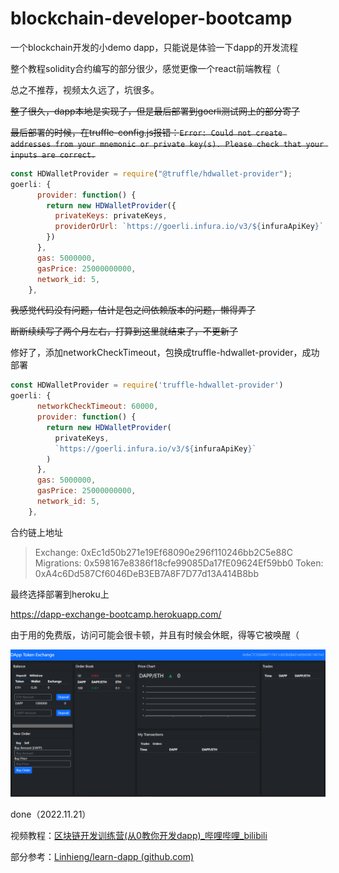 # blockchain-developer-bootcamp

一个blockchain开发的小demo dapp，只能说是体验一下dapp的开发流程



整个教程solidity合约编写的部分很少，感觉更像一个react前端教程（

总之不推荐，视频太久远了，坑很多。



~~整了很久，dapp本地是实现了，但是最后部署到goerli测试网上的部分寄了~~

~~最后部署的时候，在truffle-config.js报错：`Error: Could not create addresses from your mnemonic or private key(s). Please check that your inputs are correct.`~~

```js
const HDWalletProvider = require("@truffle/hdwallet-provider");
goerli: {
      provider: function() {
        return new HDWalletProvider({
          privateKeys: privateKeys,
          providerOrUrl: `https://goerli.infura.io/v3/${infuraApiKey}`
        })
      },
      gas: 5000000,
      gasPrice: 25000000000,
      network_id: 5,
    },
```

~~我感觉代码没有问题，估计是包之间依赖版本的问题，懒得弄了~~

~~断断续续写了两个月左右，打算到这里就结束了，不更新了~~





修好了，添加networkCheckTimeout，包换成truffle-hdwallet-provider，成功部署

```js
const HDWalletProvider = require('truffle-hdwallet-provider')
goerli: {
      networkCheckTimeout: 60000,
      provider: function() {
        return new HDWalletProvider(
          privateKeys,
          `https://goerli.infura.io/v3/${infuraApiKey}`
        )
      },
      gas: 5000000,
      gasPrice: 25000000000,
      network_id: 5,
    },
```

合约链上地址

> Exchange: 0xEc1d50b271e19Ef68090e296f110246bb2C5e88C
> Migrations: 0x598167e8386f18cfe99085Da17fE09624Ef59bb0
> Token: 0xA4c6Dd587Cf6046DeB3EB7A8F7D77d13A414B8bb

最终选择部署到heroku上

https://dapp-exchange-bootcamp.herokuapp.com/

由于用的免费版，访问可能会很卡顿，并且有时候会休眠，得等它被唤醒（

![view](./public/view.png)

done（2022.11.21）





视频教程：[区块链开发训练营(从0教你开发dapp)_哔哩哔哩_bilibili](https://www.bilibili.com/video/BV153411N7to/?spm_id_from=333.1007.top_right_bar_window_custom_collection.content.click&vd_source=a4188fa41affd328ccd5e9743098a6e0)

部分参考：[Linhieng/learn-dapp (github.com)](https://github.com/Linhieng/learn-dapp)
